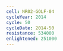 ```yaml
---
cell: NR02-GOLF-04
cycleYear: 2014
cycle: 50
cycleDate: 2014-50
resistance: 534000
enlightened: 251000
---
```

